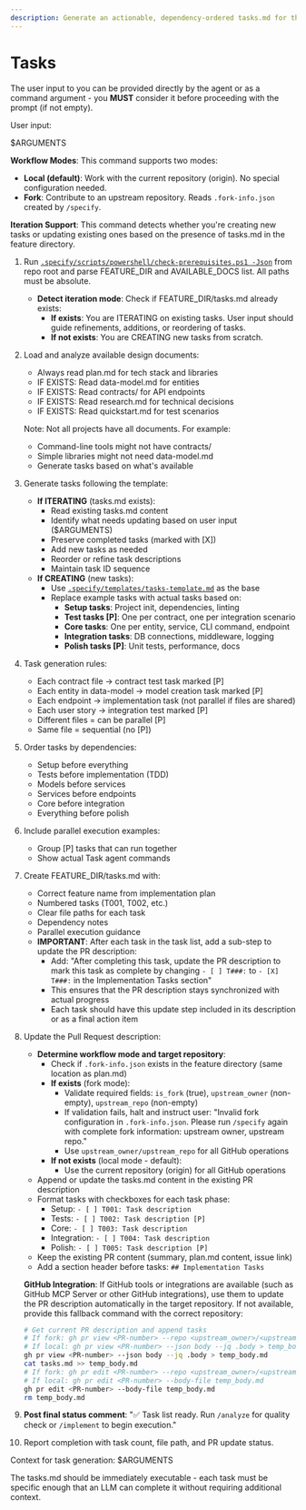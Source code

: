 ```yaml
---
description: Generate an actionable, dependency-ordered tasks.md for the feature based on available design artifacts.
---
```


# Tasks

The user input to you can be provided directly by the agent or as a command argument - you **MUST** consider it before proceeding with the prompt (if not empty).

User input:

$ARGUMENTS

**Workflow Modes**: This command supports two modes:
- **Local (default)**: Work with the current repository (origin). No special configuration needed.
- **Fork**: Contribute to an upstream repository. Reads `.fork-info.json` created by `/specify`.

**Iteration Support**: This command detects whether you're creating new tasks or updating existing ones based on the presence of tasks.md in the feature directory.

1. Run [`.specify/scripts/powershell/check-prerequisites.ps1 -Json`](../../.specify/scripts/powershell/check-prerequisites.ps1) from repo root and parse FEATURE_DIR and AVAILABLE_DOCS list. All paths must be absolute.
   - **Detect iteration mode**: Check if FEATURE_DIR/tasks.md already exists:
     - **If exists**: You are ITERATING on existing tasks. User input should guide refinements, additions, or reordering of tasks.
     - **If not exists**: You are CREATING new tasks from scratch.

2. Load and analyze available design documents:
   - Always read plan.md for tech stack and libraries
   - IF EXISTS: Read data-model.md for entities
   - IF EXISTS: Read contracts/ for API endpoints
   - IF EXISTS: Read research.md for technical decisions
   - IF EXISTS: Read quickstart.md for test scenarios

   Note: Not all projects have all documents. For example:
   - Command-line tools might not have contracts/
   - Simple libraries might not need data-model.md
   - Generate tasks based on what's available

3. Generate tasks following the template:
   - **If ITERATING** (tasks.md exists):
     - Read existing tasks.md content
     - Identify what needs updating based on user input ($ARGUMENTS)
     - Preserve completed tasks (marked with [X])
     - Add new tasks as needed
     - Reorder or refine task descriptions
     - Maintain task ID sequence
   - **If CREATING** (new tasks):
     - Use [`.specify/templates/tasks-template.md`](../../.specify/templates/tasks-template.md) as the base
     - Replace example tasks with actual tasks based on:
       * **Setup tasks**: Project init, dependencies, linting
       * **Test tasks [P]**: One per contract, one per integration scenario
       * **Core tasks**: One per entity, service, CLI command, endpoint
       * **Integration tasks**: DB connections, middleware, logging
       * **Polish tasks [P]**: Unit tests, performance, docs

4. Task generation rules:
   - Each contract file → contract test task marked [P]
   - Each entity in data-model → model creation task marked [P]
   - Each endpoint → implementation task (not parallel if files are shared)
   - Each user story → integration test marked [P]
   - Different files = can be parallel [P]
   - Same file = sequential (no [P])

5. Order tasks by dependencies:
   - Setup before everything
   - Tests before implementation (TDD)
   - Models before services
   - Services before endpoints
   - Core before integration
   - Everything before polish

6. Include parallel execution examples:
   - Group [P] tasks that can run together
   - Show actual Task agent commands

7. Create FEATURE_DIR/tasks.md with:
   - Correct feature name from implementation plan
   - Numbered tasks (T001, T002, etc.)
   - Clear file paths for each task
   - Dependency notes
   - Parallel execution guidance
   - **IMPORTANT**: After each task in the task list, add a sub-step to update the PR description:
     * Add: "After completing this task, update the PR description to mark this task as complete by changing `- [ ] T###:` to `- [X] T###:` in the Implementation Tasks section"
     * This ensures that the PR description stays synchronized with actual progress
     * Each task should have this update step included in its description or as a final action item

8. Update the Pull Request description:
   - **Determine workflow mode and target repository**:
     - Check if `.fork-info.json` exists in the feature directory (same location as plan.md)
     - **If exists** (fork mode):
       - Validate required fields: `is_fork` (true), `upstream_owner` (non-empty), `upstream_repo` (non-empty)
       - If validation fails, halt and instruct user: "Invalid fork configuration in `.fork-info.json`. Please run `/specify` again with complete fork information: upstream owner, upstream repo."
       - Use `upstream_owner/upstream_repo` for all GitHub operations
     - **If not exists** (local mode - default):
       - Use the current repository (origin) for all GitHub operations
   - Append or update the tasks.md content in the existing PR description
   - Format tasks with checkboxes for each task phase:
     * Setup: `- [ ] T001: Task description`
     * Tests: `- [ ] T002: Task description [P]`
     * Core: `- [ ] T003: Task description`
     * Integration: `- [ ] T004: Task description`
     * Polish: `- [ ] T005: Task description [P]`
   - Keep the existing PR content (summary, plan.md content, issue link)
   - Add a section header before tasks: `## Implementation Tasks`

   **GitHub Integration**: If GitHub tools or integrations are available (such as GitHub MCP Server or other GitHub integrations), use them to update the PR description automatically in the target repository. If not available, provide this fallback command with the correct repository:
   ```bash
   # Get current PR description and append tasks
   # If fork: gh pr view <PR-number> --repo <upstream_owner>/<upstream_repo> --json body --jq .body > temp_body.md
   # If local: gh pr view <PR-number> --json body --jq .body > temp_body.md
   gh pr view <PR-number> --json body --jq .body > temp_body.md
   cat tasks.md >> temp_body.md
   # If fork: gh pr edit <PR-number> --repo <upstream_owner>/<upstream_repo> --body-file temp_body.md
   # If local: gh pr edit <PR-number> --body-file temp_body.md
   gh pr edit <PR-number> --body-file temp_body.md
   rm temp_body.md
   ```

9. **Post final status comment**: "✅ Task list ready. Run `/analyze` for quality check or `/implement` to begin execution."

10. Report completion with task count, file path, and PR update status.

Context for task generation: $ARGUMENTS

The tasks.md should be immediately executable - each task must be specific enough that an LLM can complete it without requiring additional context.
